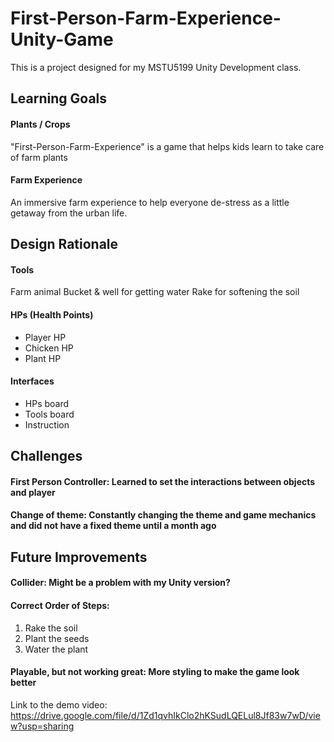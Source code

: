 # First-Person-Farm-Experience-Unity-Game
This is a project designed for my MSTU5199 Unity Development class. 

## Learning Goals

#### Plants / Crops
"First-Person-Farm-Experience" is a game that helps kids learn to take care of farm plants

#### Farm Experience
An immersive farm experience to help everyone de-stress as a little getaway from the urban life.

## Design Rationale


#### Tools
Farm animal
Bucket & well for getting water
Rake for softening the soil

#### HPs (Health Points)
- Player HP
- Chicken HP
- Plant HP

#### Interfaces
- HPs board
- Tools board
- Instruction

## Challenges

#### First Person Controller: Learned to set the interactions between objects and player

#### Change of theme: Constantly changing the theme and game mechanics and did not have a fixed theme until a month ago

## Future Improvements

#### Collider: Might be a problem with my Unity version?

#### Correct Order of Steps: 
1. Rake the soil
2. Plant the seeds
3. Water the plant

#### Playable, but not working great: More styling to make the game look better

Link to the demo video: https://drive.google.com/file/d/1Zd1qvhIkClo2hKSudLQELul8Jf83w7wD/view?usp=sharing 
